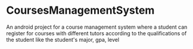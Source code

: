 # CoursesManagementSystem
An android project for a course management system where a student can register for courses with different tutors according to the qualifications of the student like the student's major, gpa, level
